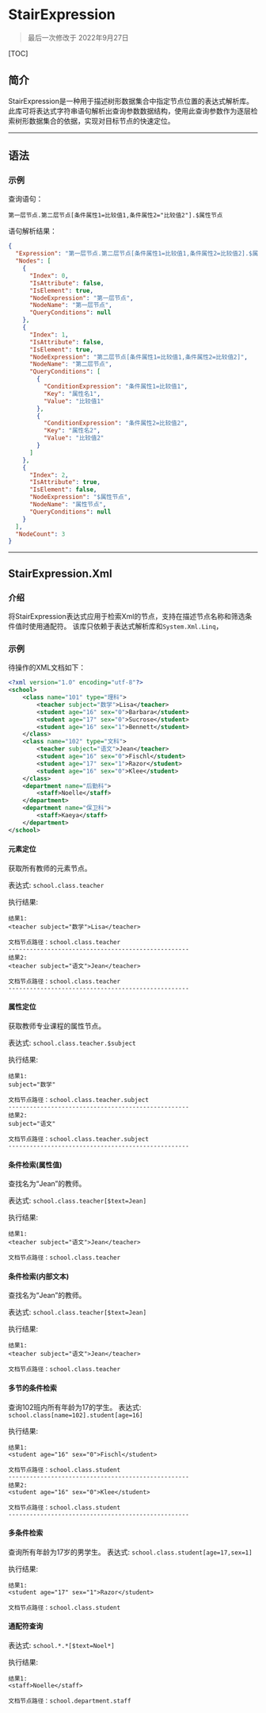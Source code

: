 # StairExpression
> 最后一次修改于 2022年9月27日

[TOC]

## 简介
StairExpression是一种用于描述树形数据集合中指定节点位置的表达式解析库。
此库可将表达式字符串语句解析出查询参数数据结构，使用此查询参数作为逐层检索树形数据集合的依据，实现对目标节点的快速定位。

---

## 语法

### 示例

查询语句：

```StairExpression
第一层节点.第二层节点[条件属性1=比较值1,条件属性2="比较值2"].$属性节点
```

语句解析结果：

```json
{
  "Expression": "第一层节点.第二层节点[条件属性1=比较值1,条件属性2=比较值2].$属性节点",
  "Nodes": [
    {
      "Index": 0,                                                           // 节点序号
      "IsAttribute": false,                                                 // 是否是属性节点
      "IsElement": true,                                                    // 属否是元素节点
      "NodeExpression": "第一层节点",                                        // 节点表达式
      "NodeName": "第一层节点",                                              // 节点名称
      "QueryConditions": null                                               // 查询条件
    },
    {
      "Index": 1,
      "IsAttribute": false,
      "IsElement": true,
      "NodeExpression": "第二层节点[条件属性1=比较值1,条件属性2=比较值2]",
      "NodeName": "第二层节点",
      "QueryConditions": [
        {
          "ConditionExpression": "条件属性1=比较值1",                         // 条件表达式
          "Key": "属性名1",                                                  // 属性名称
          "Value": "比较值1"                                                 // 比较值
        },
        {
          "ConditionExpression": "条件属性2=比较值2",
          "Key": "属性名2",
          "Value": "比较值2"
        }
      ]
    },
    {
      "Index": 2,
      "IsAttribute": true,
      "IsElement": false,
      "NodeExpression": "$属性节点",
      "NodeName": "属性节点",
      "QueryConditions": null
    }
  ],
  "NodeCount": 3
}
```

---

## StairExpression.Xml

### 介绍
将StairExpression表达式应用于检索Xml的节点，支持在描述节点名称和筛选条件值时使用通配符。
该库只依赖于表达式解析库和`System.Xml.Linq`，

### 示例

待操作的XML文档如下：
```xml
<?xml version="1.0" encoding="utf-8"?>
<school>
    <class name="101" type="理科">
        <teacher subject="数学">Lisa</teacher>
        <student age="16" sex="0">Barbara</student>
        <student age="17" sex="0">Sucrose</student>
        <student age="16" sex="1">Bennett</student>
    </class>
    <class name="102" type="文科">
        <teacher subject="语文">Jean</teacher>
        <student age="16" sex="0">Fischl</student>
        <student age="17" sex="1">Razor</student>
        <student age="16" sex="0">Klee</student>
    </class>
    <department name="后勤科">
        <staff>Noelle</staff>
    </department>
    <department name="保卫科">
        <staff>Kaeya</staff>
    </department>
</school>
```

#### 元素定位
获取所有教师的元素节点。

表达式: `school.class.teacher`

执行结果:
```
结果1:
<teacher subject="数学">Lisa</teacher>

文档节点路径：school.class.teacher
---------------------------------------------------
结果2:
<teacher subject="语文">Jean</teacher>

文档节点路径：school.class.teacher
---------------------------------------------------
```

#### 属性定位
获取教师专业课程的属性节点。

表达式: `school.class.teacher.$subject`

执行结果:
```
结果1:
subject="数学"

文档节点路径：school.class.teacher.subject
---------------------------------------------------
结果2:
subject="语文"

文档节点路径：school.class.teacher.subject
---------------------------------------------------
```

#### 条件检索(属性值)
查找名为“Jean”的教师。

表达式: `school.class.teacher[$text=Jean]`

执行结果:
```
结果1:
<teacher subject="语文">Jean</teacher>

文档节点路径：school.class.teacher
```

#### 条件检索(内部文本)
查找名为“Jean”的教师。

表达式: `school.class.teacher[$text=Jean]`

执行结果:
```
结果1:
<teacher subject="语文">Jean</teacher>

文档节点路径：school.class.teacher
```

#### 多节的条件检索
查询102班内所有年龄为17的学生。
表达式: `school.class[name=102].student[age=16]`

执行结果:
```
结果1:
<student age="16" sex="0">Fischl</student>

文档节点路径：school.class.student
---------------------------------------------------
结果2:
<student age="16" sex="0">Klee</student>

文档节点路径：school.class.student
---------------------------------------------------
```

#### 多条件检索
查询所有年龄为17岁的男学生。
表达式: `school.class.student[age=17,sex=1]`

执行结果:
```
结果1:
<student age="17" sex="1">Razor</student>

文档节点路径：school.class.student
```

#### 通配符查询
表达式: `school.*.*[$text=Noel*]`

执行结果:
```
结果1:
<staff>Noelle</staff>

文档节点路径：school.department.staff
```

<!-- #### 基本定位
表达式: ``

执行结果:
```

``` -->
